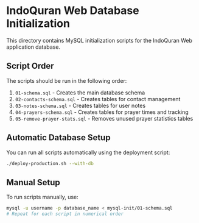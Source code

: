 # IndoQuran Web Database Initialization

This directory contains MySQL initialization scripts for the IndoQuran Web application database.

## Script Order

The scripts should be run in the following order:

1. `01-schema.sql` - Creates the main database schema
2. `02-contacts-schema.sql` - Creates tables for contact management
3. `03-notes-schema.sql` - Creates tables for user notes
4. `04-prayers-schema.sql` - Creates tables for prayer times and tracking
5. `05-remove-prayer-stats.sql` - Removes unused prayer statistics tables

## Automatic Database Setup

You can run all scripts automatically using the deployment script:

```bash
./deploy-production.sh --with-db
```

## Manual Setup

To run scripts manually, use:

```bash
mysql -u username -p database_name < mysql-init/01-schema.sql
# Repeat for each script in numerical order
```
